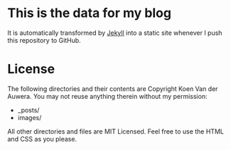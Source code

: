 # This is the data for my blog #

It is automatically transformed by [Jekyll](http://github.com/mojombo/jekyll) into a static site whenever I push this repository to GitHub.

# License #

The following directories and their contents are Copyright Koen Van der Auwera. You may not reuse anything therein without my permission:

* _posts/
* images/

All other directories and files are MIT Licensed. Feel free to use the HTML and CSS as you please.